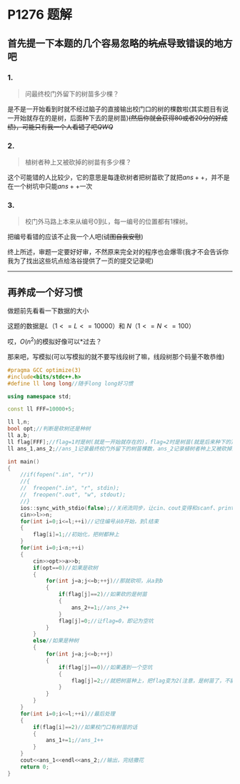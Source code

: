 # P1276 题解

## 首先提一下本题的几个容易忽略的~~坑点~~导致错误的地方吧

### 1.

> 问最终校门外留下的树苗多少棵？

是不是一开始看到时就不经过脑子的直接输出校门口的树的棵数啦(其实题目有说一开始就存在的是树，后面种下去的是树苗)~~(然后你就会获得80或者20分的好成绩)，可能只有我一个人看错了吧$QWQ$~~

### 2.

> 植树者种上又被砍掉的树苗有多少棵？

这个可能错的人比较少，它的意思是每逢砍树者把树苗砍了就把$ans++$，并不是在一个树坑中只能$ans++$一次

### 3.

> 校门外马路上本来从编号0到$L$，每一编号的位置都有1棵树。

把编号看错的应该不止我一个人吧(~~试图自我安慰~~)



终上所述，审题一定要好好审，不然原来完全对的程序也会爆零(我才不会告诉你我为了找出这些坑点给洛谷提供了一页的提交记录呢)

***

## 再养成一个好习惯

做题前先看看一下数据的大小

这题的数据是$L（1 <= L <= 10000）$和 $N（1 <= N <= 100）$

哎，$O(n^2)$的模拟好像可以$*$过去？

那来吧，写模拟(可以写模拟的就不要写线段树了嘛，线段树那个码量不敢恭维)

```cpp
#pragma GCC optimize(3)
#include<bits/stdc++.h>
#define ll long long//随手long long好习惯

using namespace std;

const ll FFF=10000+5;

ll l,n;
bool opt;//判断是砍树还是种树
ll a,b;
ll flag[FFF];//flag=1时是树(就是一开始就存在的)，flag=2时是树苗(就是后来种下的)，flag=0时是空气(空坑)
ll ans_1,ans_2;//ans_1记录最终校门外留下的树苗棵数，ans_2记录植树者种上又被砍掉的树苗棵数

int main()
{
    //if(fopen(".in", "r"))
    //{
    //	freopen(".in", "r", stdin);
    //	freopen(".out", "w", stdout);
    //}
    ios::sync_with_stdio(false);//关闭流同步，让cin、cout变得和scanf、printf一样快
    cin>>l>>n;
    for(int i=0;i<=l;++i)//记住编号从0开始，到l结束
    {
        flag[i]=1;//初始化，把树都种上
    }
    for(int i=0;i<n;++i)
    {
        cin>>opt>>a>>b;
        if(opt==0)//如果是砍树
        {
            for(int j=a;j<=b;++j)//那就砍呗，从a到b
            {
                if(flag[j]==2)//如果砍的是树苗
                {
                    ans_2+=1;//ans_2++
                }
                flag[j]=0;//让flag=0，即记为空坑
            }
        }
        else//如果是种树
        {
            for(int j=a;j<=b;++j)
            {
                if(flag[j]==0)//如果遇到一个空坑
                {
                    flag[j]=2;//就把树苗种上，把flag变为2(注意，是树苗了，不能把flag变成1)
                }
            }
        }
    }
    for(int i=0;i<=l;++i)//最后处理
    {
        if(flag[i]==2)//如果校门口有树苗的话
        {
            ans_1+=1;//ans_1++
        }
    }
    cout<<ans_1<<endl<<ans_2;//输出，完结撒花
    return 0;
}
```

